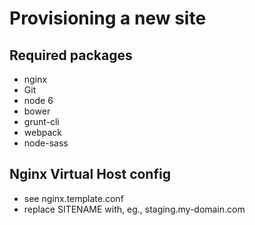 Provisioning a new site
=======================

## Required packages

* nginx
* Git
* node 6
* bower
* grunt-cli
* webpack
* node-sass

## Nginx Virtual Host config

* see nginx.template.conf
* replace SITENAME with, eg., staging.my-domain.com
